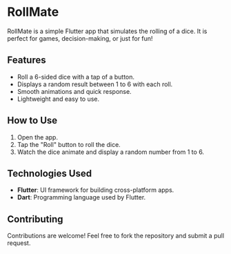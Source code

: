 # RollMate

RollMate is a simple Flutter app that simulates the rolling of a dice. It is perfect for games, decision-making, or just for fun!

## Features

- Roll a 6-sided dice with a tap of a button.
- Displays a random result between 1 to 6 with each roll.
- Smooth animations and quick response.
- Lightweight and easy to use.

## How to Use

1. Open the app.
2. Tap the "Roll" button to roll the dice.
3. Watch the dice animate and display a random number from 1 to 6.

## Technologies Used

- **Flutter**: UI framework for building cross-platform apps.
- **Dart**: Programming language used by Flutter.

## Contributing

Contributions are welcome! Feel free to fork the repository and submit a pull request.